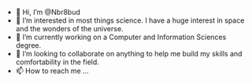 - 👋 Hi, I’m @Nbr8bud
- 👀 I’m interested in most things science. I have a huge interest in space and the wonders of the universe.
- 🌱 I’m currently working on a Computer and Information Sciences degree.
- 💞️ I’m looking to collaborate on anything to help me build my skills and comfortability in the field.
- 📫 How to reach me ...

<!---
Nbr8bud/Nbr8bud is a ✨ special ✨ repository because its `README.md` (this file) appears on your GitHub profile.
You can click the Preview link to take a look at your changes.
--->
